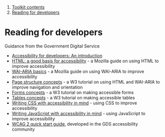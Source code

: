 1.  [Toolkit contents](contents)
2.  [Reading for developers](#)

# Reading for developers

Guidance from the Government Digital Service

*   [Accessibility for developers: An introduction](https://www.gov.uk/service-manual/technology/accessibility-for-developers-an-introduction)
*   [HTML: a good basis for accessibility](https://developer.mozilla.org/en-US/docs/Learn/Accessibility/HTML)  \- a Mozilla guide on using HTML to improve accessibility
*   [WAI-ARIA basics](https://developer.mozilla.org/en-US/docs/Learn/Accessibility/WAI-ARIA_basics)  \- a Mozilla guide on using WAI-ARIA to improve accessibility
*   [Page structure concepts](https://www.w3.org/WAI/tutorials/page-structure/)  \- a W3 tutorial on using HTML and WAI-ARIA to improve navigation and orientation
*   [Forms concepts](https://www.w3.org/WAI/tutorials/forms/)  \- a W3 tutorial on making accessible forms
*   [Tables concepts](https://www.w3.org/WAI/tutorials/tables/)  \- a W3 tutorial on making accessible tables
*   [Writing CSS with accessibility in mind](https://medium.com/@matuzo/writing-css-with-accessibility-in-mind-8514a0007939)  \- using CSS to improve accessibility
*   [Writing JavaScript with accessibility in mind](https://medium.com/@matuzo/writing-javascript-with-accessibility-in-mind-a1f6a5f467b9)  \- using JavaScript to improve accessibility
*   [WCAG 2 quick start guide](https://aduggin.github.io/wcag/), developed in the GDS accessibility community